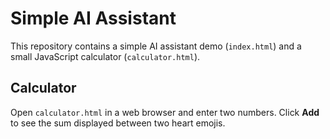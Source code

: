 # Simple AI Assistant

This repository contains a simple AI assistant demo (`index.html`) and a small JavaScript calculator (`calculator.html`).

## Calculator

Open `calculator.html` in a web browser and enter two numbers. Click **Add** to see the sum displayed between two heart emojis.

